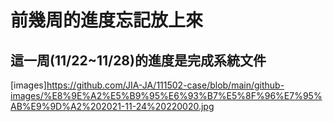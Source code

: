 #     前幾周的進度忘記放上來
##   這一周(11/22~11/28)的進度是完成系統文件
[images]https://github.com/JIA-JA/111502-case/blob/main/github-images/%E8%9E%A2%E5%B9%95%E6%93%B7%E5%8F%96%E7%95%AB%E9%9D%A2%202021-11-24%20220020.jpg
